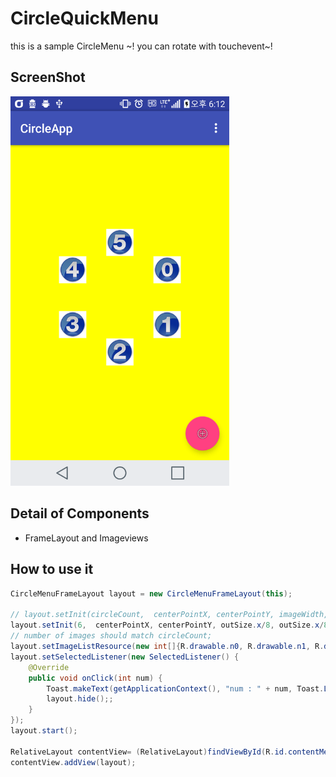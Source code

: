 # CircleQuickMenu
this is a sample CircleMenu ~! 
you can rotate with touchevent~!

## ScreenShot
<img src="/image/screenshot_small.png" width="350">

## Detail of Components 
- FrameLayout and Imageviews

## How to use it
```java
CircleMenuFrameLayout layout = new CircleMenuFrameLayout(this);

// layout.setInit(circleCount,  centerPointX, centerPointY, imageWidth, imageHeight, radius);
layout.setInit(6,  centerPointX, centerPointY, outSize.x/8, outSize.x/8, outSize.x/4);
// number of images should match circleCount;
layout.setImageListResource(new int[]{R.drawable.n0, R.drawable.n1, R.drawable.n2, R.drawable.n3, R.drawable.n4, R.drawable.n5});
layout.setSelectedListener(new SelectedListener() {
    @Override
    public void onClick(int num) {
        Toast.makeText(getApplicationContext(), "num : " + num, Toast.LENGTH_SHORT).show();
        layout.hide();;
    }
});
layout.start();

RelativeLayout contentView= (RelativeLayout)findViewById(R.id.contentMenu);
contentView.addView(layout);
```
